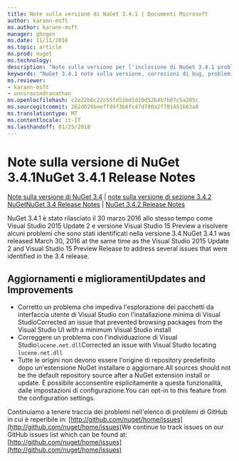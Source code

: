 ```yaml
---
title: Note sulla versione di NuGet 3.4.1 | Documenti Microsoft
author: karann-msft
ms.author: karann-msft
manager: ghogen
ms.date: 11/11/2016
ms.topic: article
ms.prod: nuget
ms.technology: 
description: "Note sulla versione per l'inclusione di NuGet 3.4.1 problemi noti, correzioni di bug, le funzionalità aggiunte e dcr."
keywords: "NuGet 3.4.1 note sulla versione, correzioni di bug, problemi noti, aggiunta di funzionalità, eseguire"
ms.reviewer:
- karann-msft
- unniravindranathan
ms.openlocfilehash: c2e22b6c22c55fd51bd1d20d52b4b7b07c5a205c
ms.sourcegitcommit: 262d026beeffd4f3b6fc47d780a2f701451663a8
ms.translationtype: MT
ms.contentlocale: it-IT
ms.lasthandoff: 01/25/2018
---
```

# <a name="nuget-341-release-notes"></a><span data-ttu-id="f4bba-104">Note sulla versione di NuGet 3.4.1</span><span class="sxs-lookup"><span data-stu-id="f4bba-104">NuGet 3.4.1 Release Notes</span></span>

<span data-ttu-id="f4bba-105">[Note sulla versione di NuGet 3.4](../release-notes/nuget-3.4.md) | [note sulla versione di sezione 3.4.2 NuGet](../release-notes/nuget-3.4.2.md)</span><span class="sxs-lookup"><span data-stu-id="f4bba-105">[NuGet 3.4 Release Notes](../release-notes/nuget-3.4.md) | [NuGet 3.4.2 Release Notes](../release-notes/nuget-3.4.2.md)</span></span>

<span data-ttu-id="f4bba-106">NuGet 3.4.1 è stato rilasciato il 30 marzo 2016 allo stesso tempo come Visual Studio 2015 Update 2 e versione Visual Studio 15 Preview a risolvere alcuni problemi che sono stati identificati nella versione 3.4.</span><span class="sxs-lookup"><span data-stu-id="f4bba-106">NuGet 3.4.1 was released March 30, 2016 at the same time as the Visual Studio 2015 Update 2 and Visual Studio 15 Preview Release to address several issues that were identified in the 3.4 release.</span></span>

## <a name="updates-and-improvements"></a><span data-ttu-id="f4bba-107">Aggiornamenti e miglioramenti</span><span class="sxs-lookup"><span data-stu-id="f4bba-107">Updates and Improvements</span></span>

* <span data-ttu-id="f4bba-108">Corretto un problema che impediva l'esplorazione dei pacchetti da interfaccia utente di Visual Studio con l'installazione minima di Visual Studio</span><span class="sxs-lookup"><span data-stu-id="f4bba-108">Corrected an issue that prevented browsing packages from the Visual Studio UI with a minimum Visual Studio install</span></span>
* <span data-ttu-id="f4bba-109">Correggere un problema con l'individuazione di Visual Studio`lucene.net.dll`</span><span class="sxs-lookup"><span data-stu-id="f4bba-109">Corrected an issue with Visual Studio locating `lucene.net.dll`</span></span>
* <span data-ttu-id="f4bba-110">Tutte le origini non devono essere l'origine di repository predefinito dopo un'estensione NuGet installare o aggiornare.</span><span class="sxs-lookup"><span data-stu-id="f4bba-110">All sources should not be the default repository source after a NuGet extension install or update.</span></span>  <span data-ttu-id="f4bba-111">È possibile acconsentire esplicitamente a questa funzionalità, dalle impostazioni di configurazione.</span><span class="sxs-lookup"><span data-stu-id="f4bba-111">You can opt-in to this feature from the configuration settings.</span></span>

<span data-ttu-id="f4bba-112">Continuiamo a tenere traccia dei problemi nell'elenco di problemi di GitHub in cui è reperibile in: [http://github.com/nuget/home/issues](http://github.com/nuget/home/issues)</span><span class="sxs-lookup"><span data-stu-id="f4bba-112">We continue to track issues on our GitHub issues list which can be found at: [http://github.com/nuget/home/issues](http://github.com/nuget/home/issues)</span></span>